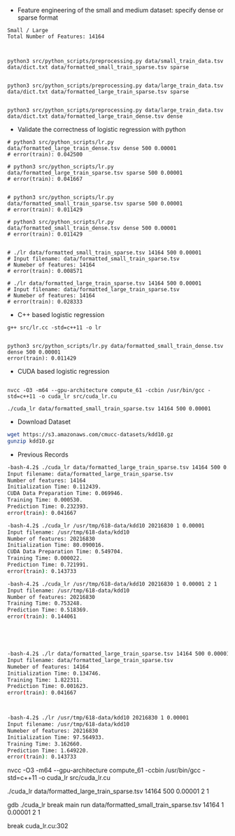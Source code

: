 - Feature engineering of the small and medium dataset: specify dense or sparse format
```shell
Small / Large
Total Number of Features: 14164



python3 src/python_scripts/preprocessing.py data/small_train_data.tsv data/dict.txt data/formatted_small_train_sparse.tsv sparse


python3 src/python_scripts/preprocessing.py data/large_train_data.tsv data/dict.txt data/formatted_large_train_sparse.tsv sparse


python3 src/python_scripts/preprocessing.py data/large_train_data.tsv data/dict.txt data/formatted_large_train_dense.tsv dense

```

- Validate the correctness of logistic regression with python
```shell
# python3 src/python_scripts/lr.py data/formatted_large_train_dense.tsv dense 500 0.00001
# error(train): 0.042500

# python3 src/python_scripts/lr.py data/formatted_large_train_sparse.tsv sparse 500 0.00001
# error(train): 0.041667


# python3 src/python_scripts/lr.py data/formatted_small_train_sparse.tsv sparse 500 0.00001
# error(train): 0.011429

# python3 src/python_scripts/lr.py data/formatted_small_train_dense.tsv dense 500 0.00001
# error(train): 0.011429


# ./lr data/formatted_small_train_sparse.tsv 14164 500 0.00001
# Input filename: data/formatted_small_train_sparse.tsv
# Numeber of features: 14164
# error(train): 0.008571

# ./lr data/formatted_large_train_sparse.tsv 14164 500 0.00001
# Input filename: data/formatted_large_train_sparse.tsv
# Numeber of features: 14164
# error(train): 0.028333
```

- C++ based logistic regression
```shell
g++ src/lr.cc -std=c++11 -o lr 


python3 src/python_scripts/lr.py data/formatted_small_train_dense.tsv dense 500 0.00001
error(train): 0.011429
```


- CUDA based logistic regression
```shell

nvcc -O3 -m64 --gpu-architecture compute_61 -ccbin /usr/bin/gcc -std=c++11 -o cuda_lr src/cuda_lr.cu

./cuda_lr data/formatted_small_train_sparse.tsv 14164 500 0.00001
```

- Download Dataset
```bash
wget https://s3.amazonaws.com/cmucc-datasets/kdd10.gz
gunzip kdd10.gz 
```

- Previous Records
```bash
-bash-4.2$ ./cuda_lr data/formatted_large_train_sparse.tsv 14164 500 0.00001 2 1
Input filename: data/formatted_large_train_sparse.tsv
Number of features: 14164
Initialization Time: 0.112439.
CUDA Data Preparation Time: 0.069946.
Training Time: 0.000530.
Prediction Time: 0.232393.
error(train): 0.041667

-bash-4.2$ ./cuda_lr /usr/tmp/618-data/kdd10 20216830 1 0.00001
Input filename: /usr/tmp/618-data/kdd10
Number of features: 20216830
Initialization Time: 80.090016.
CUDA Data Preparation Time: 0.549704.
Training Time: 0.000022.
Prediction Time: 0.721991.
error(train): 0.143733

-bash-4.2$ ./cuda_lr /usr/tmp/618-data/kdd10 20216830 1 0.00001 2 1
Input filename: /usr/tmp/618-data/kdd10
Number of features: 20216830
Training Time: 0.753248.
Prediction Time: 0.518369.
error(train): 0.144061





-bash-4.2$ ./lr data/formatted_large_train_sparse.tsv 14164 500 0.00001
Input filename: data/formatted_large_train_sparse.tsv
Numeber of features: 14164
Initialization Time: 0.134746.
Training Time: 1.822311.
Prediction Time: 0.001623.
error(train): 0.041667



-bash-4.2$ ./lr /usr/tmp/618-data/kdd10 20216830 1 0.00001 
Input filename: /usr/tmp/618-data/kdd10
Numeber of features: 20216830
Initialization Time: 97.564933.
Training Time: 3.162660.
Prediction Time: 1.649220.
error(train): 0.143733

```


nvcc -O3 -m64 --gpu-architecture compute_61 -ccbin /usr/bin/gcc -std=c++11 -o cuda_lr src/cuda_lr.cu


./cuda_lr data/formatted_large_train_sparse.tsv 14164 500 0.00001 2 1

gdb ./cuda_lr
break main
run data/formatted_small_train_sparse.tsv 14164 1 0.00001 2 1



break cuda_lr.cu:302
